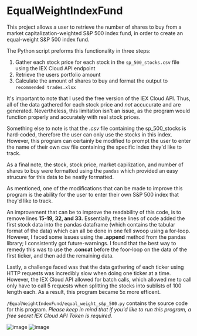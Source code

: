 # EqualWeightIndexFund

This project allows a user to retrieve the number of shares to buy from a market capitalization-weighted S&P 500 index fund, in order to create an equal-weight S&P 500 index fund. 

The Python script preforms this functionality in three steps:
  1. Gather each stock price for each stock in the ```sp_500_stocks.csv``` file using the IEX Cloud API endpoint
  2. Retrieve the users portfolio amount
  3. Calculate the amount of shares to buy and format the output to ```recommended trades.xlsx```
 
 It's important to note that I used the free version of the IEX Cloud API. Thus, all of the data gathered for each stock price and *not* accucurate and are generated. Nevertheless,
 this limitation isn't an issue, as the program would function properly and accurately with real stock prices. 

Something else to note is that the *.csv* file containing the sp_500_stocks is hard-coded, therefore the user can only use the stocks in this index. However, this program can
certainly be modified to prompt the user to enter the name of their own csv file containing the specific index they'd like to track. 

As a final note, the stock, stock price, market capilization, and number of shares to buy were formatted using the ```pandas``` which provided an easy strucure for this data
to be neatly formatted.

As mentioned, one of the modifications that can be made to improve this program is the ability for the user to enter their own S&P 500 index that they'd like to track. 

An improvement that can be to improve the readability of this code, is to remove lines **15-19, 32, and 33.** Essentially, these lines of code added the first stock data into the
pandas dataframe (which contains the tabular format of the data) which can all be done in one fell swoop using a for-loop. However, I faced some issues using the **.append**
method from the pandas library; I consistently got future-warnings. I found that the best way to remedy this was to use the **.concat** before the foor-loop on the data of
the first ticker, and then add the remaining data.

Lastly, a challenge faced was that the data gathering of each ticker using HTTP requests was incredibly slow when doing one ticker at a time. However, the IEX Cloud API allowed
for batch calls, which allowed me to call only have to call 5 requests when splitting the stocks into sublists of 100 length each. As a result, this program became 5x more efficent.

```/EqualWeightIndexFund/equal_weight_s&p_500.py``` contains the source code for this program. *Please keep in mind that if you'd like to run this program, a free secret IEX Cloud API Token is required.*

![image](https://user-images.githubusercontent.com/116458652/205455578-4a6d8bcd-c811-4f8f-8abd-0e4314260c5b.png)
![image](https://user-images.githubusercontent.com/116458652/205455598-d3819795-51a6-4030-9ade-92ff9f62b01e.png)


